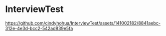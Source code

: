 # InterviewTest



https://github.com/cindyhohua/InterviewTest/assets/141002182/8841aebc-312e-4e3d-bcc2-542ad839e5fa



